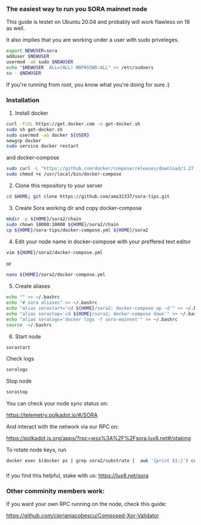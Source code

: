### The easiest way to run you SORA mainnet node

This guide is testet on Ubuntu 20.04 and probably will work flawless on 18 as well.

It also implies that you are working under a user with sudo priveleges.

```sh
export NEWUSER=sora
adduser $NEWUSER
usermod -aG sudo $NEWUSER
echo "$NEWUSER  ALL=(ALL) NOPASSWD:ALL" >> /etc/sudoers
su - $NEWUSER
```

If you're running from root, you know what you're doing for sure :) 


### Installation
1. Install docker 
```sh
curl -fsSL https://get.docker.com -o get-docker.sh
sudo sh get-docker.sh
sudo usermod -aG docker ${USER}
newgrp docker
sudo service docker restart
```
and docker-compose
```sh
sudo curl -L "https://github.com/docker/compose/releases/download/1.27.4/docker-compose-$(uname -s)-$(uname -m)" -o /usr/local/bin/docker-compose
sudo chmod +x /usr/local/bin/docker-compose
```
2. Clone this repository to your server
```sh
cd $HOME; git clone https://github.com/ama31337/sora-tips.git
```
3. Create Sora working dir and copy docker-compose
```sh
mkdir -p ${HOME}/sora2/chain
sudo chown 10000:10000 ${HOME}/sora2/chain
cp ${HOME}/sora-tips/docker-compose.yml ${HOME}/sora2
```
4. Edit your node name in docker-compose with your preffered text editor
```sh
vim ${HOME}/sora2/docker-compose.yml
```
or
```sh
nano ${HOME}/sora2/docker-compose.yml
```
5. Create aliases
```sh
echo "" >> ~/.bashrc
echo "# sora aliases" >> ~/.bashrc
echo "alias sorastart='cd ${HOME}/sora2; docker-compose up -d'" >> ~/.bashrc
echo "alias sorastop='cd ${HOME}/sora2; docker-compose down'" >> ~/.bashrc
echo "alias soralogs='docker logs -f sora-mainnet'" >> ~/.bashrc
source  ~/.bashrc
``` 

6. Start node
```sh
sorastart
```
 Check logs
```sh
soralogs
```
 Stop node
```sh
sorastop
```

You can check your node sync status on:

https://telemetry.polkadot.io/#/SORA

And interact with the network via our RPC on:

https://polkadot.js.org/apps/?rpc=wss%3A%2F%2Fsora.lux8.net#/staking

To rotate node keys, run
```sh
docker exec $(docker ps | grep sora2/substrate |  awk '{print $1;}') curl -s http://localhost:9933 -H "Content-Type: application/json" -d '{"id":1, "jsonrpc":"2.0", "method": "author_rotateKeys", "params”:[]}’
```
###
If you find this helpful, stake with us: https://lux8.net/sora

### Other comminity members work:
If you want your own RPC running on the node, check this guide:

https://github.com/ciprianiacobescu/Composed-Xor-Validator

